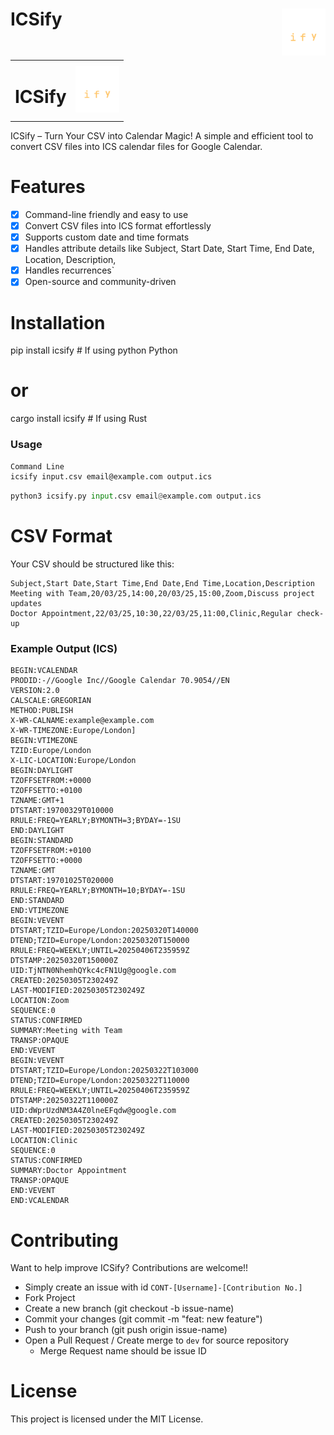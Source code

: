 <!-- # ICSify <img src="./icsify_dark_logo.png" alt="ICSify Logo" width="50"> -->
<!-- <h1>ICSify <img src="./icsify_dark_logo.png" alt="ICSify Logo" style="float: right; width: 50px;"></h1> -->
# ICSify <span style="display: inline-block; float: right;"><img src="./icsify_dark_logo.png" alt="ICSify Logo" width="70"></span>

<table width="100%">
  <tr>
    <td><h1>ICSify</h1></td>
    <td align="right"><img src="./icsify_dark_logo.png" alt="ICSify Logo" width="70"></td>
  </tr>
</table>


ICSify – Turn Your CSV into Calendar Magic!
A simple and efficient tool to convert CSV files into ICS calendar files for
Google Calendar.

<!-- ![ICSify Logo Dark Mode](./icsify_dark_logo.png) -->
<!-- ![ICSify Logo Light Mode](./icsify_light_logo.png) -->


# Features
- [x] Command-line friendly and easy to use
- [x] Convert CSV files into ICS format effortlessly
- [x] Supports custom date and time formats
- [x] Handles attribute details like Subject, Start Date, Start Time, End Date, Location, Description,
- [x] Handles recurrences`
- [x] Open-source and community-driven

# Installation
pip install icsify  # If using python Python
# or
cargo install icsify  # If using Rust

### Usage

```bash
Command Line
icsify input.csv email@example.com output.ics
```

```Python
python3 icsify.py input.csv email@example.com output.ics
```

# CSV Format
Your CSV should be structured like this:


```csv
Subject,Start Date,Start Time,End Date,End Time,Location,Description
Meeting with Team,20/03/25,14:00,20/03/25,15:00,Zoom,Discuss project updates
Doctor Appointment,22/03/25,10:30,22/03/25,11:00,Clinic,Regular check-up
```

### Example Output (ICS)

```
BEGIN:VCALENDAR
PRODID:-//Google Inc//Google Calendar 70.9054//EN
VERSION:2.0
CALSCALE:GREGORIAN
METHOD:PUBLISH
X-WR-CALNAME:example@example.com
X-WR-TIMEZONE:Europe/London]
BEGIN:VTIMEZONE
TZID:Europe/London
X-LIC-LOCATION:Europe/London
BEGIN:DAYLIGHT
TZOFFSETFROM:+0000
TZOFFSETTO:+0100
TZNAME:GMT+1
DTSTART:19700329T010000
RRULE:FREQ=YEARLY;BYMONTH=3;BYDAY=-1SU
END:DAYLIGHT
BEGIN:STANDARD
TZOFFSETFROM:+0100
TZOFFSETTO:+0000
TZNAME:GMT
DTSTART:19701025T020000
RRULE:FREQ=YEARLY;BYMONTH=10;BYDAY=-1SU
END:STANDARD
END:VTIMEZONE
BEGIN:VEVENT
DTSTART;TZID=Europe/London:20250320T140000
DTEND;TZID=Europe/London:20250320T150000
RRULE:FREQ=WEEKLY;UNTIL=20250406T235959Z
DTSTAMP:20250320T150000Z
UID:TjNTN0NhemhQYkc4cFN1Ug@google.com
CREATED:20250305T230249Z
LAST-MODIFIED:20250305T230249Z
LOCATION:Zoom
SEQUENCE:0
STATUS:CONFIRMED
SUMMARY:Meeting with Team
TRANSP:OPAQUE
END:VEVENT
BEGIN:VEVENT
DTSTART;TZID=Europe/London:20250322T103000
DTEND;TZID=Europe/London:20250322T110000
RRULE:FREQ=WEEKLY;UNTIL=20250406T235959Z
DTSTAMP:20250322T110000Z
UID:dWprUzdNM3A4Z0lneEFqdw@google.com
CREATED:20250305T230249Z
LAST-MODIFIED:20250305T230249Z
LOCATION:Clinic
SEQUENCE:0
STATUS:CONFIRMED
SUMMARY:Doctor Appointment
TRANSP:OPAQUE
END:VEVENT
END:VCALENDAR
```

# Contributing
Want to help improve ICSify? Contributions are welcome!!
- Simply create an issue with id `CONT-[Username]-[Contribution No.]`
- Fork Project
- Create a new branch (git checkout -b issue-name)
- Commit your changes (git commit -m "feat: new feature")
- Push to your branch (git push origin issue-name)
- Open a Pull Request / Create merge to `dev` for source repository
  - Merge Request name should be issue ID

# License
This project is licensed under the MIT License.